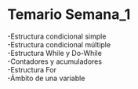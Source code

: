 # Temario Semana_1

-Estructura condicional simple<br>
-Estructura condicional múltiple<br>
-Estructura While y Do-While<br>
-Contadores y acumuladores<br>
-Estructura For<br>
-Ámbito de una variable<br>
